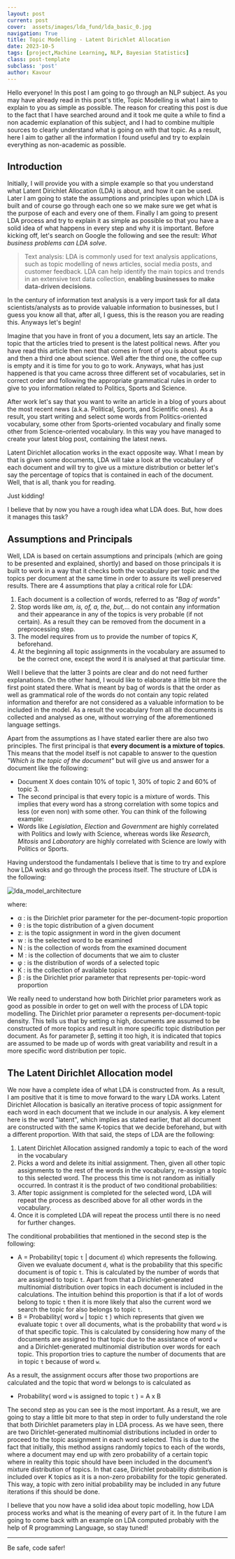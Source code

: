 ```yaml
---
layout: post
current: post
cover:  assets/images/lda_fund/lda_basic_0.jpg
navigation: True
title: Topic Modelling - Latent Dirichlet Allocation
date: 2023-10-5
tags: [project,Machine Learning, NLP, Bayesian Statistics]
class: post-template
subclass: 'post'
author: Kavour
---
```



<p> Hello everyone! In this post I am going to go through an NLP subject. As you may have already read in this post's title, Topic Modelling is what I aim to explain to you as simple as possible. The reason for creating this post is due to the fact that I have searched around and it took me quite a while to find a non academic explanation of this subject, and I had to combine multiple sources to clearly understand what is going on with that topic. As a result, here I aim to gather all the information I found useful and try to explain everything as non-academic as possible. </p>

<h2 id="specialformatting">Introduction</h2>

<p> Initially, I will provide you with a simple example so that you understand what Latent Dirichlet Allocation (LDA) is about, and how it can be used. Later I am going to state the assumptions and principles upon which LDA is built and of course go through each one so we make sure we get what is the purpose of each and every one of them. Finally I am going to present LDA process and try to explain it as simple as possible so that you have a solid idea of what happens in every step and why it is important. Before kicking off, let's  search on Google the following and see the result: <em>What business problems can  LDA solve</em>. </p>

<blockquote>
<p>Text analysis: LDA is commonly used for text analysis applications, such as topic modelling of news articles, social media posts, and customer feedback. LDA can help identify the main topics and trends in an extensive text data collection, <strong>enabling businesses to make data-driven decisions</strong>.</p>
</blockquote>

<p> In the century of information text analysis is a very import task for all data scientists/analysts as to provide valuable information to businesses, but I guess you know all that, after all, I guess, this is the reason you are reading this. Anyways let's begin! </p>
<p> Imagine that you have in front of you a document, lets say an article. The topic that the articles tried to present is the latest political news. After you have read this article then next that comes in front of you is about sports and then a third one about science. Well after the third one,  the coffee cup is empty and it is time for you to go to work. Anyways, what has just happened is that you came across three different set of vocabularies, set in correct order and following the appropriate grammatical rules in order to give to you information related to Politics, Sports and Science. </p>
<p> After work let's say that you want to write an article in a blog of yours about the most recent news (a.k.a. Political, Sports, and Scientific ones). As a result, you start writing and select some words from Politics-oriented vocabulary, some other from Sports-oriented vocabulary and finally some other from Science-oriented vocabulary. In this way you have managed to create your latest blog post, containing the latest news. </p>
<p> Latent Dirichlet allocation works in the exact opposite way. What I mean by that is given some documents, LDA will take a look at the vocabulary of each document and will try to give us a mixture distribution or better let's say the percentage of topics that is contained in each of the document. Well, that is all, thank you for reading. </p>
<p> Just kidding! </p>
<p> I believe that by now you have a rough idea what LDA does. But, how does it manages this task? </p>

<h2 id="specialformatting">Assumptions and Principals</h2>

<p> Well, LDA is based on certain assumptions and principals (which are going to be presented and explained, shortly) and based on those principals it is built to work in a way that it checks both the vocabulary per topic and the topics per document at the same time in order to assure its well preserved results. There are 4 assumptions that play a critical role for LDA: </p>

<ol>
  <li> Each document is a collection of words, referred to as <em>"Bag of words"</em> </li>
  <li> Stop words like <em>am, is, of, a, the, but,...</em> do not contain any information and their appearance in any of the topics is very probable (if not certain). As a result they can be removed from the document in a preprocessing step. </li>
  <li> The model requires from us to provide the number of topics <em>K</em>, beforehand. </li>
  <li> At the beginning all topic assignments in the vocabulary are assumed to be the correct one, except the word it is analysed at that particular time. </li>
</ol>

<p>Well I believe that the latter 3 points are clear and do not need further explanations. On the other hand, I would like to elaborate a little bit more the first point stated there. What is meant by bag of words is that the order as well as grammatical role of the words do not contain any topic related information and therefor are not considered as a valuable information to be included in the model. As a result the vocabulary from all the documents is collected and analysed as one, without worrying of the aforementioned language settings.</p>
<p>Apart from the assumptions as I have stated earlier there are also two principles. The first principal is that <strong>every document is a mixture of topics</strong>. This means that the model itself is not capable to answer to the question <em>"Which is the topic of the document"</em> but will give us and answer for a document like the following:</p>

<ul>
  <li> Document X does contain 10% of topic 1, 30% of topic 2  and 60% of topic 3.</li>
  <li> The second principal is that every topic is a mixture of words. This implies that every word has a strong correlation with some topics and less (or even non) with some other. You can think of the following example:</li>
  <li> Words like <em>Legislation</em>, <em>Election</em> and <em>Government</em> are highly correlated with Politics and lowly with Science, whereas words like <em>Research</em>, <em>Mitosis</em> and <em>Laboratory</em> are highly correlated with Science are lowly with Politics or Sports.</li>
</ul>

<p>Having understood the fundamentals I believe that is time to try and explore how LDA woks and go through the process itself. The structure of LDA is the following:</p>

<p><img src="assets/images/lda_fund/lda_basic_1" alt="lda_model_architecture"></p>

<p>where:
<ul>
  <li> &alpha; :  is the Dirichlet prior parameter for the per-document-topic proportion </li>
  <li> &theta; : is the topic distribution of a given document </li>
  <li> z: is the topic assignment in word in the given document </li>
  <li> w : is the selected word to be examined </li>
  <li> N : is the collection of words from the examined document </li>
  <li> M : is the collection of documents that we aim to cluster </li>
  <li> &phi; : is the distribution of words of a selected topic</li>
  <li> K : is the collection of available topics </li>
  <li> &beta; : is the Dirichlet prior parameter that represents per-topic-word proportion </li>
</ul>
</p>

<p> We really need to understand how both Dirichlet prior parameters work as good as possible in order to get on well with the process of LDA topic modelling. The Dirichlet prior parameter α represents per-document-topic density. This tells us that by setting α high, documents are assumed to be constructed of more topics and result in more specific topic distribution per document. As for parameter β, setting it too high, it is indicated that topics are assumed to be made up of words with great variability and result in a more specific word distribution per topic. </p>

<h2 id="specialformatting">The Latent Dirichlet Allocation model</h2>

<p> We now have a complete idea of what LDA is constructed from. As a result, I am positive that it is time to move forward to the wary LDA works. Latent Dirichlet Allocation is basically an iterative process of topic assignment for each word in each document that we include in our analysis. A key element here is the word "latent", which implies as stated earlier, that all document are constructed with the same K-topics that we decide beforehand, but with a different proportion. With that said, the steps of LDA are the following: </p>

<ol>
  <li> Latent Dirichlet Allocation assigned randomly a topic to each of the word in the vocabulary </li>
  <li> Picks a word and delete its initial assignment. Then, given all other topic assignments to the rest of the words in the vocabulary, re-assign a topic to this selected word. The process this time is not random as initially occurred. In contrast it is the product of two conditional probabilities: </li>
  <li> After topic assignment is completed for the selected word, LDA will repeat the process as described above for all other words in the vocabulary. </li>
  <li> Once it is completed LDA will repeat the process until there is no need for further changes. </li>
</ol>

<p> The conditional probabilities that mentioned in the second step is the following: </p>

<ul>
  <li> A = Probability( topic <code>t</code> | document <code>d</code>) which represents the following. Given we evaluate document <code>d</code>, what is the probability that this specific document is of topic <code>t</code>. This is calculated by the number of words that are assigned to topic <code>t</code>. Apart from that a Dirichlet-generated multinomial distribution over topics in each document is included in the calculations. The intuition behind this proportion is that if a lot of words belong to topic <code>t</code> then it is more likely that also the current word we search the topic for also belongs to topic <code>t</code>. </li>
  <li> B = Probability( word <code>w</code> | topic <code>t</code> ) which represents that given we evaluate topic <code>t</code> over all documents, what is the probability that word <code>w</code> is of that specific topic. This is calculated by considering how many of the documents are assigned to that topic due to the assistance of word <code>w</code> and a Dirichlet-generated multinomial distribution over words for each topic. This proportion tries to capture the number of documents that are in topic <code>t</code> because of word <code>w</code>. </li>
</ul>

<p>As a result, the assignment occurs after those two proportions are calculated and the topic that word w belongs to is calculated as </p>

<ul>
  <li> Probability( word <code>w</code> is assigned to topic <code>t</code> ) = A x B </li>
</ul>

<p> The second step as you can see is the most important. As a result, we are going to stay a little bit more to that step in order to fully understand the role that both Dirichlet parameters play in LDA process. As we have seen, there are two Dirichlet-generated multinomial distributions included in order to proceed to the topic assignment in each word selected. This is due to the fact that initially, this method assigns randomly topics to each of the words, where a document may end up with zero probability of a certain topic where in reality this topic should have been included in the document’s mixture distribution of topics. In that case, Dirichlet probability distribution is included over K topics as it is a non-zero probability for the topic generated. This way, a topic with zero initial probability may be included in any future iterations if this should be done.  </p>

<p>I believe that you now have a solid idea about topic modelling, how LDA process works and what is the meaning of every part of it. In the future I am going to come back with an example on LDA computed probably with the help of R programming Language, so stay tuned!</p>

<hr>
<p>Be safe, code safer!</p>
